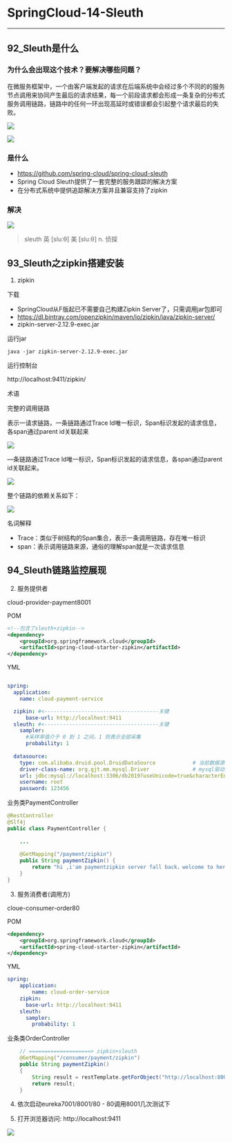 #   SpringCloud-14-Sleuth

---
##  92_Sleuth是什么

### 为什么会出现这个技术？要解决哪些问题？

在微服务框架中，一个由客户端发起的请求在后端系统中会经过多个不同的的服务节点调用来协同产生最后的请求结果，每一个前段请求都会形成一条复杂的分布式服务调用链路，链路中的任何一环出现高延时或错误都会引起整个请求最后的失败。

![](../images/2021/06/20210628141428.png)

![](../images/2021/06/20210628141445.png)

### 是什么

+   https://github.com/spring-cloud/spring-cloud-sleuth
+   Spring Cloud Sleuth提供了一套完整的服务跟踪的解决方案
+   在分布式系统中提供追踪解决方案并且兼容支持了zipkin

### 解决
![](../images/2021/06/20210628141518.png)

>   sleuth
>   英 [sluːθ] 美 [sluːθ]
>   n. 侦探

##  93_Sleuth之zipkin搭建安装

1.  zipkin

下载

+   SpringCloud从F版起已不需要自己构建Zipkin Server了，只需调用jar包即可
+   https://dl.bintray.com/openzipkin/maven/io/zipkin/java/zipkin-server/
+   zipkin-server-2.12.9-exec.jar

运行jar

```
java -jar zipkin-server-2.12.9-exec.jar
```

运行控制台

http://localhost:9411/zipkin/

术语

完整的调用链路

表示一请求链路，一条链路通过Trace ld唯一标识，Span标识发起的请求信息，各span通过parent id关联起来

![](../images/2021/06/20210628141601.png)

—条链路通过Trace ld唯一标识，Span标识发起的请求信息，各span通过parent id关联起来。

![](../images/2021/06/20210628141615.png)

整个链路的依赖关系如下：

![](../images/2021/06/20210628141630.png)

名词解释

+   Trace：类似于树结构的Span集合，表示一条调用链路，存在唯一标识
+   span：表示调用链路来源，通俗的理解span就是一次请求信息

##  94_Sleuth链路监控展现

2.  服务提供者

cloud-provider-payment8001

POM

```xml
<!--包含了sleuth+zipkin-->
<dependency>
    <groupId>org.springframework.cloud</groupId>
    <artifactId>spring-cloud-starter-zipkin</artifactId>
</dependency>
```

YML

```yaml

spring:
  application:
    name: cloud-payment-service

  zipkin: #<-------------------------------------关键 
      base-url: http://localhost:9411
  sleuth: #<-------------------------------------关键
    sampler:
      #采样率值介于 0 到 1 之间，1 则表示全部采集
      probability: 1
    
  datasource:
    type: com.alibaba.druid.pool.DruidDataSource            # 当前数据源操作类型
    driver-class-name: org.gjt.mm.mysql.Driver              # mysql驱动包
    url: jdbc:mysql://localhost:3306/db2019?useUnicode=true&characterEncoding=utf-8&useSSL=false
    username: root
    password: 123456
```

业务类PaymentController

```java
@RestController
@Slf4j
public class PaymentController {
    
    ...
    
    @GetMapping("/payment/zipkin")
    public String paymentZipkin() {
        return "hi ,i'am paymentzipkin server fall back，welcome to here, O(∩_∩)O哈哈~";
    }    
}
```

3.  服务消费者(调用方)

cloue-consumer-order80

POM

```xml
<dependency>
    <groupId>org.springframework.cloud</groupId>
    <artifactId>spring-cloud-starter-zipkin</artifactId>
</dependency>
```

YML

```yaml
spring:
    application:
        name: cloud-order-service
    zipkin:
      base-url: http://localhost:9411
    sleuth:
      sampler:
        probability: 1
```

业条类OrderController

```java
    // ====================> zipkin+sleuth
    @GetMapping("/consumer/payment/zipkin")
    public String paymentZipkin()
    {
        String result = restTemplate.getForObject("http://localhost:8001"+"/payment/zipkin/", String.class);
        return result;
    }
```

4.  依次启动eureka7001/8001/80 - 80调用8001几次测试下

5.  打开浏览器访问: http://localhost:9411

![](../images/2021/06/20210628141827.png)
